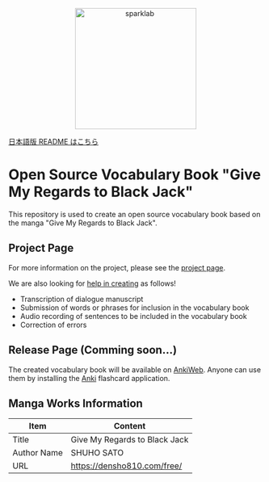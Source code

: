 <p align="center">
 <img src="docs/media/eijiro-icon.png" width="240" alt="sparklab">
</p>

[日本語版 README はこちら](docs/README-ja.md)

# Open Source Vocabulary Book "Give My Regards to Black Jack"

This repository is used to create an open source vocabulary book based on the manga "Give My Regards to Black Jack".

## Project Page

For more information on the project, please see the [project page](https://error96num.notion.site/Open-Source-Vocabulary-Book-Give-My-Regards-to-Black-Jack-da97d1b47d544ac1bb27b8aa20748db1).

We are also looking for [help in creating](https://error96num.notion.site/Workspace-c767513e7eeb44a59c8f60b4a4e12208) as follows!

* Transcription of dialogue manuscript
* Submission of words or phrases for inclusion in the vocabulary book
* Audio recording of sentences to be included in the vocabulary book
* Correction of errors

## Release Page (Comming soon...)

The created vocabulary book will be available on [AnkiWeb](https://ankiweb.net/shared/decks/).
Anyone can use them by installing the [Anki](https://apps.ankiweb.net/) flashcard application.

## Manga Works Information

| Item | Content |
| ---- | ---- |
| Title | Give My Regards to Black Jack |
| Author Name | SHUHO SATO |
| URL | https://densho810.com/free/ |